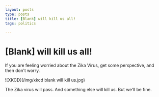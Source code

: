 ```yaml
---
layout: posts
type: posts
title: [Blank] will kill us all!
tags: politics

---
```


# [Blank] will kill us all!

If you are feeling worried about the Zika Virus, get some perspective, and then don't worry. 

![XKCD](/img/xkcd blank will kill us.jpg)

The Zika virus will pass. And something else will kill us. But we'll be fine. 